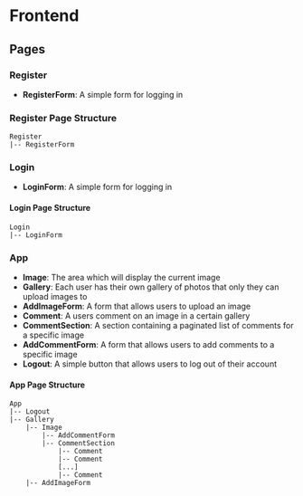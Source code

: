 # Frontend

## Pages
### Register
* **RegisterForm**: A simple form for logging in

### Register Page Structure
```
Register
|-- RegisterForm
```

### Login
* **LoginForm**: A simple form for logging in

#### Login Page Structure
```
Login
|-- LoginForm
```

### App
* **Image**: The area which will display the current image
* **Gallery**: Each user has their own gallery of photos that only they can upload images to
* **AddImageForm**: A form that allows users to upload an image
* **Comment**: A users comment on an image in a certain gallery
* **CommentSection**: A section containing a paginated list of comments for a specific image
* **AddCommentForm**: A form that allows users to add comments to a specific image
* **Logout**: A simple button that allows users to log out of their account

#### App Page Structure
```
App
|-- Logout
|-- Gallery
    |-- Image
        |-- AddCommentForm
        |-- CommentSection
            |-- Comment
            |-- Comment
            [...]
            |-- Comment
    |-- AddImageForm
```